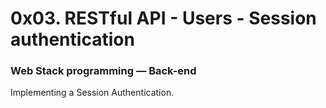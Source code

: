 # 0x03. RESTful API - Users - Session authentication
### Web Stack programming ― Back-end

Implementing a Session Authentication.
